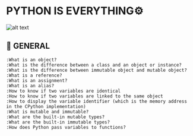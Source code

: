 # PYTHON IS EVERYTHING:gear:

![alt text](https://s3.amazonaws.com/intranet-projects-files/holbertonschool-higher-level_programming+/252/r_208403_QPSN8.jpg)

## :book: GENERAL

	:What is an object?
	:What is the difference between a class and an object or instance?
	:What is the difference between immutable object and mutable object?
	:What is a reference?
	:What is an assignment?
	:What is an alias?
	:How to know if two variables are identical
	:How to know if two variables are linked to the same object
	:How to display the variable identifier (which is the memory address in the CPython implementation)
	:What is mutable and immutable?
	:What are the built-in mutable types?
	:What are the built-in immutable types?
	:How does Python pass variables to functions?

